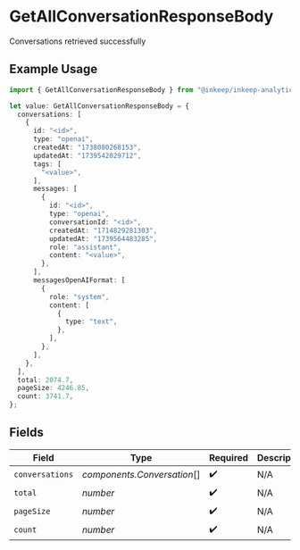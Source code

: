 # GetAllConversationResponseBody

Conversations retrieved successfully

## Example Usage

```typescript
import { GetAllConversationResponseBody } from "@inkeep/inkeep-analytics/models/operations";

let value: GetAllConversationResponseBody = {
  conversations: [
    {
      id: "<id>",
      type: "openai",
      createdAt: "1738080268153",
      updatedAt: "1739542029712",
      tags: [
        "<value>",
      ],
      messages: [
        {
          id: "<id>",
          type: "openai",
          conversationId: "<id>",
          createdAt: "1714829281303",
          updatedAt: "1739564483285",
          role: "assistant",
          content: "<value>",
        },
      ],
      messagesOpenAIFormat: [
        {
          role: "system",
          content: [
            {
              type: "text",
            },
          ],
        },
      ],
    },
  ],
  total: 2074.7,
  pageSize: 4246.85,
  count: 3741.7,
};
```

## Fields

| Field                       | Type                        | Required                    | Description                 |
| --------------------------- | --------------------------- | --------------------------- | --------------------------- |
| `conversations`             | *components.Conversation*[] | :heavy_check_mark:          | N/A                         |
| `total`                     | *number*                    | :heavy_check_mark:          | N/A                         |
| `pageSize`                  | *number*                    | :heavy_check_mark:          | N/A                         |
| `count`                     | *number*                    | :heavy_check_mark:          | N/A                         |